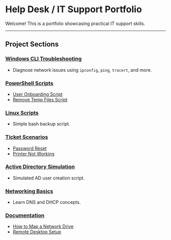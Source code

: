 # Help Desk / IT Support Portfolio

Welcome! This is a portfolio showcasing practical IT support skills.

---

## Project Sections

### [Windows CLI Troubleshooting](./windows-cli-troubleshooting/network-diagnosis.md)
- Diagnose network issues using `ipconfig`, `ping`, `tracert`, and more.

### [PowerShell Scripts](./powershell-scripts/)
- [User Onboarding Script](./powershell-scripts/user-onboarding.ps1)
- [Remove Temp Files Script](./powershell-scripts/remove-temp-files.ps1)

### [Linux Scripts](./linux-scripts/basic-backup.sh)
- Simple bash backup script.

### [Ticket Scenarios](./ticket-scenarios/)
- [Password Reset](./ticket-scenarios/password-reset.md)
- [Printer Not Working](./ticket-scenarios/printer-not-working.md)

### [Active Directory Simulation](./active-directory-sim/ad-user-creation-script.ps1)
- Simulated AD user creation script.

### [Networking Basics](./networking-basics/dns-dhcp-explained.md)
- Learn DNS and DHCP concepts.

### [Documentation](./docs/)
- [How to Map a Network Drive](./docs/how-to-map-network-drive.md)
- [Remote Desktop Setup](./docs/remote-desktop-setup.md)
